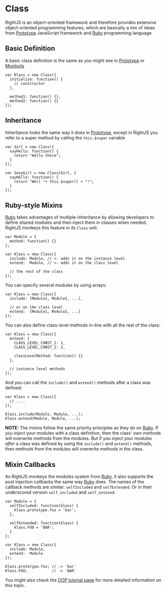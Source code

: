 # Class
[Prototype]: http://prototypejs.org
[Mootools]:  http://mootools.net
[Ruby]:      http://www.ruby-lang.org

RightJS is an object-oriented framework and therefore provides extensive
object-oriented programming features, which are basically a mix of ideas
from [Prototype][] JavaScript framework and [Ruby][] programming language.


## Basic Definition

A basic class definition is the same as you might see in [Prototype][] or
[Mootools][]

    var Klass = new Class({
      initialize: function() {
        // constructor
      },

      method1: function() {},
      method2: function() {}
    });


## Inheritance

Inheritance looks the same way it does in [Prototype][], except in RightJS you
refer to a super method by calling the `this.$super` variable

    var Girl = new Class({
      sayHello: function() {
        return "Hello there";
      }
    });

    var SexyGirl = new Class(Girl, {
      sayHello: function() {
        return "Well "+ this.$super() + "!";
      }
    });


## Ruby-style Mixins

[Ruby][] takes advantages of multiple-inheritance by allowing developers to
define shared modules and then inject them in classes when needed. RightJS
monkeys this feature in its `Class` unit.

    var Module = {
      method: function() {}
    };

    var Klass = new Class({
      include: Module, // <- adds it on the instance level
      extend:  Module, // <- adds it on the class level

      // the rest of the class
    });

You can specify several modules by using arrays:

    var Klass = new Class({
      include: [Module1, Module2, ...],

      // or on the class level
      extend:  [Module1, Module2, ...]
    });

You can also define class-level methods in-line with all the rest of the class:

    var Klass = new Class({
      extend: {
        CLASS_LEVEL_CONST_1: 1,
        CLASS_LEVEL_CONST_2: 2,

        classLevelMethod: function() {}
      },

      // instance level methods
    });

And you can call the `include()` and `extend()` methods after a class was defined:

    var Klass = new Class({
      // ....
    });

    Klass.include(Module, Module, ...);
    Klass.extend(Module, Module, ...);

__NOTE:__ The mixins follow the same priority principles as they do on
[Ruby][]. If you inject your modules _with_ a class definition, then the
class' own methods will overwrite methods from the modules. But if you
inject your modules _after_ a class was defined by using the `include()` and
`extend()` methods, then methods from the modules will overwrite methods in
the class.


## Mixin Callbacks

As RightJS monkeys the modules system from [Ruby][], it also supports the post
injection callbacks the same way [Ruby][] does. The names of the callback methods
are similar: `selfIncluded` and `selfExtended`. Or in their underscored version
`self_included` and `self_extened`.

    var Module = {
      selfIncluded: function(klass) {
        klass.prototype.foo = 'bar';
      },

      selfExtended: function(klass) {
        klass.FOO = 'BAR';
      }
    };

    var Klass = new Class({
      include: Module,
      extend:  Module
    });

    Klass.prototype.foo; // -> 'bar'
    Klass.FOO;           // -> 'BAR'


You might also check the
[OOP tutorial page](/tutorials/object-oriented-programming) for more detailed
information on this topic.
